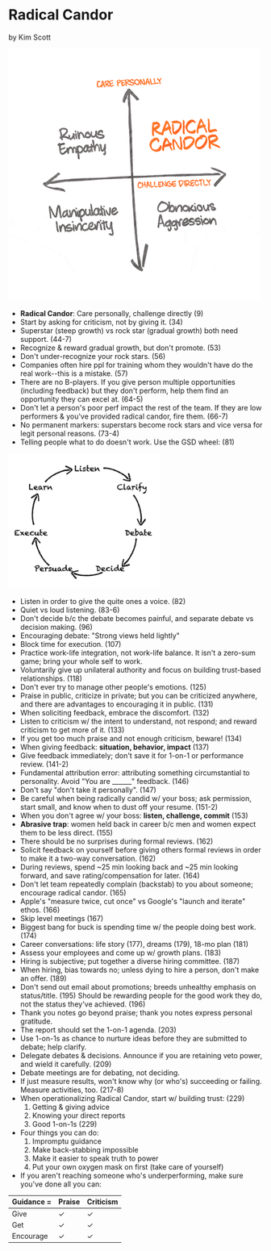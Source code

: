 # Radical Candor

by Kim Scott

![Radical Candor: Care Personally, Challenge Directly](images/care-challenge.gif "Radical Candor: Care Personally, Challenge Directly")

* **Radical Candor**: Care personally, challenge directly (9)
* Start by asking for criticism, not by giving it. (34)
* Superstar (steep growth) vs rock star (gradual growth) both need support. (44-7)
* Recognize & reward gradual growth, but don't promote. (53)
* Don't under-recognize your rock stars. (56)
* Companies often hire ppl for training whom they wouldn't have do the real work--this is a mistake. (57)
* There are no B-players. If you give person multiple opportunities (including feedback) but they don't perform, help them find an opportunity they can excel at. (64-5)
* Don't let a person's poor perf impact the rest of the team. If they are low performers & you've provided radical candor, fire them. (66-7)
* No permanent markers: superstars become rock stars and vice versa for legit personal reasons. (73-4)
* Telling people what to do doesn't work. Use the GSD wheel: (81)

![GSD wheel](images/gsd-wheel.png "GSD wheel")

* Listen in order to give the quite ones a voice. (82)
* Quiet vs loud listening. (83-6)
* Don't decide b/c the debate becomes painful, and separate debate vs decision making. (96)
* Encouraging debate: "Strong views held lightly"
* Block time for execution. (107)
* Practice work-life integration, not work-life balance. It isn't a zero-sum game; bring your whole self to work.
* Voluntarily give up unilateral authority and focus on building trust-based relationships. (118)
* Don't ever try to manage other people's emotions. (125)
* Praise in public, criticize in private; but you can be criticized anywhere, and there are advantages to encouraging it in public. (131)
* When soliciting feedback, embrace the discomfort. (132)
* Listen to criticism w/ the intent to understand, not respond; and reward criticism to get more of it. (133)
* If you get too much praise and not enough criticism, beware! (134)
* When giving feedback: **situation, behavior, impact** (137)
* Give feedback immediately; don't save it for 1-on-1 or performance review. (141-2)
* Fundamental attribution error: attributing something circumstantial to personality. Avoid "You are ______" feedback. (146)
* Don't say "don't take it personally". (147)
* Be careful when being radically candid w/ your boss; ask permission, start small, and know when to dust off your resume. (151-2)
* When you don't agree w/ your boss: **listen, challenge, commit** (153)
* **Abrasive trap**: women held back in career b/c men and women expect them to be less direct. (155)
* There should be no surprises during formal reviews. (162)
* Solicit feedback on yourself before giving others formal reviews in order to make it a two-way conversation. (162)
* During reviews, spend ~25 min looking back and ~25 min looking forward, and save rating/compensation for later. (164)
* Don't let team repeatedly complain (backstab) to you about someone; encourage radical candor. (165)
* Apple's "measure twice, cut once" vs Google's "launch and iterate" ethos. (166)
* Skip level meetings (167)
* Biggest bang for buck is spending time w/ the people doing best work. (174)
* Career conversations: life story (177), dreams (179), 18-mo plan (181)
* Assess your employees and come up w/ growth plans. (183)
* Hiring is subjective; put together a diverse hiring committee. (187)
* When hiring, bias towards no; unless dying to hire a person, don't make an offer. (189)
* Don't send out email about promotions; breeds unhealthy emphasis on status/title. (195) Should be rewarding people for the good work they do, not the status they've achieved. (196)
* Thank you notes go beyond praise; thank you notes express personal gratitude.
* The report should set the 1-on-1 agenda. (203)
* Use 1-on-1s as chance to nurture ideas before they are submitted to debate; help clarify.
* Delegate debates & decisions. Announce if you are retaining veto power, and wield it carefully. (209)
* Debate meetings are for debating, not deciding.
* If just measure results, won't know why (or who's) succeeding or failing. Measure activities, too. (217-8)
* When operationalizing Radical Candor, start w/ building trust: (229)
  1. Getting & giving advice
  1. Knowing your direct reports
  1. Good 1-on-1s (229)
* Four things you can do:
  1. Impromptu guidance
  1. Make back-stabbing impossible
  1. Make it easier to speak truth to power
  1. Put your own oxygen mask on first (take care of yourself)
* If you aren't reaching someone who's underperforming, make sure you've done all you can:

| Guidance = | Praise | Criticism |
|----------- | ------ | --------- |
| Give       | ✓ | ✓ |
| Get        | ✓ | ✓ |
| Encourage  | ✓ | ✓ |
